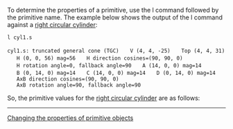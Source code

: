 To determine the properties of a primitive, use the l command followed
by the primitive name. The example below shows the output of the l
command against a [right circular
cylinder](right_circular_cylinder "wikilink"):

`l cyl1.s`

`cyl1.s: truncated general cone (TGC)`
`   V (4, 4, -25)`
`   Top (4, 4, 31)`
`   H (0, 0, 56) mag=56`
`   H direction cosines=(90, 90, 0)`
`   H rotation angle=0, fallback angle=90`
`   A (14, 0, 0) mag=14`
`   B (0, 14, 0) mag=14`
`   C (14, 0, 0) mag=14`
`   D (0, 14, 0) mag=14`
`   AxB direction cosines=(90, 90, 0)`
`   AxB rotation angle=90, fallback angle=90`

So, the primitive values for the [right circular
cylinder](right_circular_cylinder "wikilink") are as follows:

------------------------------------------------------------------------

[Changing the properties of primitive
objects](Changing_the_properties_of_primitive_objects "wikilink")